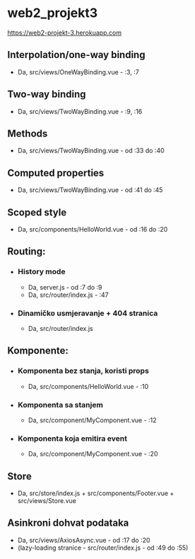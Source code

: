 # web2_projekt3

https://web2-projekt-3.herokuapp.com

 ## Interpolation/one-way binding
 - Da, src/views/OneWayBinding.vue - :3, :7

## Two-way binding
- Da, src/views/TwoWayBinding.vue - :9, :16

## Methods
- Da, src/views/TwoWayBinding.vue - od :33 do :40

## Computed properties
- Da, src/views/TwoWayBinding.vue - od :41 do :45

## Scoped style
- Da, src/components/HelloWorld.vue - od :16 do :20

## Routing:

- ### History mode
    - Da, server.js - od :7 do :9
    - Da, src/router/index.js - :47

- ### Dinamičko usmjeravanje + 404 stranica
    - Da, src/router/index.js

## Komponente:

- ### Komponenta bez stanja, koristi props
    - Da, src/components/HelloWorld.vue - :10

- ### Komponenta sa stanjem
    - Da, src/component/MyComponent.vue - :12

- ### Komponenta koja emitira event
    - Da, src/component/MyComponent.vue - :20

## Store
- Da, src/store/index.js + src/components/Footer.vue + src/views/Store.vue

## Asinkroni dohvat podataka
- Da, src/views/AxiosAsync.vue - od :17 do :20
- (lazy-loading stranice - src/router/index.js - od :49 do :55)